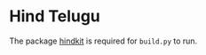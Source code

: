 # Hind Telugu

The package [hindkit](https://github.com/itfoundry/hindkit) is required for `build.py` to run.
